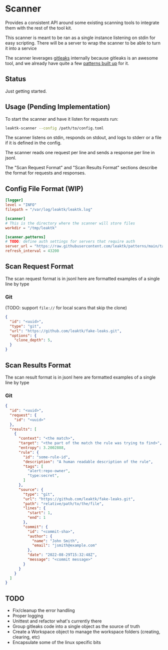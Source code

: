 # Scanner

Provides a consistent API around some existing scanning tools to integrate them
with the rest of the tool kit.

This scanner is meant to be ran as a single instance listening on stdin
for easy scripting. There will be a server to wrap the scanner to be able to
turn it into a service

The scanner leverages
[gitleaks](https://github.com/zricethezav/gitleaks)
internally because gitleaks is an awesome tool, and we already have quite a few
[patterns built up](https://github.com/leaktk/patterns)
for it.

## Status

Just getting started.

## Usage (Pending Implementation)

To start the scanner and have it listen for requests run:

```sh
leaktk-scanner --config /path/to/config.toml
```

The scanner listens on stdin, responds on stdout, and logs to stderr or a file
if it is defined in the config.

The scanner reads one request per line and sends a response per line in jsonl.

The "Scan Request Format" and "Scan Results Format" sections describe the
format for requests and responses.

## Config File Format (WIP)

```toml
[logger]
level = "INFO"
filepath = "/var/log/leaktk/leaktk.log"

[scanner]
# This is the directory where the scanner will store files
workdir = "/tmp/leaktk"

[scanner.patterns]
# TODO: define auth settings for servers that require auth
server_url = "https://raw.githubusercontent.com/leaktk/patterns/main/target"
refresh_interval = 43200
```

## Scan Request Format

The scan request format is in jsonl here are formatted examples of a single
line by type

### Git

(TODO: support `file://` for local scans that skip the clone)

```json
{
  "id": "<uuid>",
  "type": "git",
  "url": "https://github.com/leaktk/fake-leaks.git",
  "options": {
    "clone_depth": 5,
  }
}
```

## Scan Results Format

The scan result format is in jsonl here are formatted examples of a single
line by type

### Git

```json
{
  "id": "<uuid>",
  "request": {
    "id": "<uuid>"
  },
  "results": [
    {
      "context": "<the match>",
      "target": "<the part of the match the rule was trying to find>",
      "entropy": 3.2002888,
      "rule": {
        "id": "some-rule-id",
        "description": "A human readable description of the rule",
        "tags": [
          "alert:repo-owner",
          "type:secret",
        ]
      },
      "source": {
        "type": "git",
        "url": "https://github.com/leaktk/fake-leaks.git",
        "path": "relative/path/to/the/file",
        "lines": {
          "start": 1,
          "end": 1
        },
        "commit": {
          "id": "<commit-sha>",
          "author": {
            "name": "John Smith",
            "email": "jsmith@example.com"
          },
          "date": "2022-08-29T15:32:48Z",
          "message": "<commit message>"
        }
      }
    }
  ]
}
```

## TODO

* Fix/cleanup the error handling
* Proper logging
* Unittest and refactor what's currently there
* Group gitleaks code into a single object as the source of truth
* Create a Workspace object to manage the workspace folders (creating, clearing, etc)
* Encapsulate some of the linux specific bits
